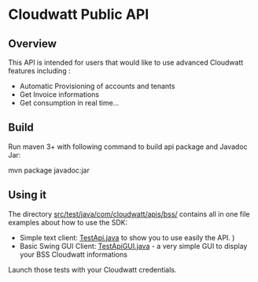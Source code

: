 Cloudwatt Public API
====================

Overview
--------

This API is intended for users that would like to use advanced Cloudwatt features including :

- Automatic Provisioning of accounts and tenants
- Get Invoice informations
- Get consumption in real time...

Build
-----

Run maven 3+ with following command to build api package and Javadoc Jar:

mvn package javadoc:jar

Using it
--------

The directory [src/test/java/com/cloudwatt/apis/bss/](./src/test/java/com/cloudwatt/apis/bss/TestAPI.java) contains all in one file examples about how to use the SDK:

- Simple text client: [TestApi.java](./src/test/java/com/cloudwatt/apis/bss/TestAPI.java) to show you to use easily the API.
)
- Basic Swing GUI Client: [TestApiGUI.java](./src/test/java/com/cloudwatt/apis/bss/TestApiGUI.java) - a very simple GUI to display your BSS Cloudwatt informations

Launch those tests with your Cloudwatt credentials.
